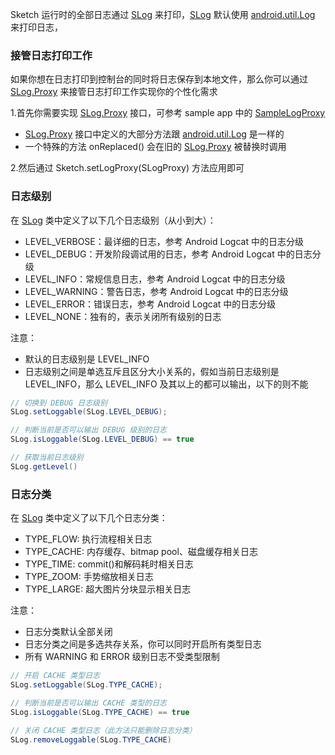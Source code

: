 Sketch 运行时的全部日志通过 [SLog] 来打印，[SLog] 默认使用 [android.util.Log] 来打印日志，

### 接管日志打印工作
如果你想在日志打印到控制台的同时将日志保存到本地文件，那么你可以通过 [SLog.Proxy] 来接管日志打印工作实现你的个性化需求

1.首先你需要实现 [SLog.Proxy] 接口，可参考 sample app 中的 [SampleLogProxy]
* [SLog.Proxy] 接口中定义的大部分方法跟 [android.util.Log] 是一样的
* 一个特殊的方法 onReplaced() 会在旧的 [SLog.Proxy] 被替换时调用

2.然后通过 Sketch.setLogProxy(SLogProxy) 方法应用即可

### 日志级别

在 [SLog] 类中定义了以下几个日志级别（从小到大）：

* LEVEL_VERBOSE：最详细的日志，参考 Android Logcat 中的日志分级
* LEVEL_DEBUG：开发阶段调试用的日志，参考 Android Logcat 中的日志分级
* LEVEL_INFO：常规信息日志，参考 Android Logcat 中的日志分级
* LEVEL_WARNING：警告日志，参考 Android Logcat 中的日志分级
* LEVEL_ERROR：错误日志，参考 Android Logcat 中的日志分级
* LEVEL_NONE：独有的，表示关闭所有级别的日志

注意：
* 默认的日志级别是 LEVEL_INFO
* 日志级别之间是单选互斥且区分大小关系的，假如当前日志级别是 LEVEL_INFO，那么 LEVEL_INFO 及其以上的都可以输出，以下的则不能

```java
// 切换到 DEBUG 日志级别
SLog.setLoggable(SLog.LEVEL_DEBUG);

// 判断当前是否可以输出 DEBUG 级别的日志
SLog.isLoggable(SLog.LEVEL_DEBUG) == true

// 获取当前日志级别
SLog.getLevel()
```

### 日志分类

在 [SLog] 类中定义了以下几个日志分类：

* TYPE_FLOW: 执行流程相关日志
* TYPE_CACHE: 内存缓存、bitmap pool、磁盘缓存相关日志
* TYPE_TIME: commit()和解码耗时相关日志
* TYPE_ZOOM: 手势缩放相关日志
* TYPE_LARGE: 超大图片分块显示相关日志

注意：
* 日志分类默认全部关闭
* 日志分类之间是多选共存关系，你可以同时开启所有类型日志
* 所有 WARNING 和 ERROR 级别日志不受类型限制

```java
// 开启 CACHE 类型日志
SLog.setLoggable(SLog.TYPE_CACHE);

// 判断当前是否可以输出 CACHE 类型的日志
SLog.isLoggable(SLog.TYPE_CACHE) == true

// 关闭 CACHE 类型日志（此方法只能删除日志分类）
SLog.removeLoggable(SLog.TYPE_CACHE)
```

[SLog]: ../../sketch/src/main/java/me/xiaopan/sketch/SLog.java
[SLog.Proxy]: ../../sketch/src/main/java/me/xiaopan/sketch/SLog.java
[SampleLogProxy]: ../../sample/src/main/java/me/xiaopan/sketchsample/SampleLogProxy.java
[android.util.Log]: https://developer.android.com/reference/android/util/Log.html
